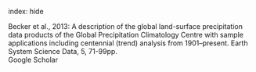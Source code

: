 index: hide

<div class="Citation">

  <div class="Citation-body">
    <div class="Citation-text">Becker et al., 2013: A description of the global land-surface precipitation data products of the Global Precipitation Climatology Centre with sample applications including centennial (trend) analysis from 1901–present. <span class="Article-journal">Earth System Science Data, </span><span class="Article-volume">5, </span>71-99pp.</div>
    <div class="Citation-links">
      <div class="CitationLink" data-href="https://scholar.google.com/scholar?q=A+description+of+the+global+land-surface+precipitation+data+products+of+the+Global+Precipitation+Climatology+Centre+with+sample+applications+including+centennial+%28trend%29+analysis+from+1901%E2%80%93present">
        <div class="CitationLink-icon CitationLink-Scholar"></div>
        <div class="CitationLink-text">Google Scholar</div>
      </div>
    </div>
  </div>
</div>


<div class="Citation-copy">

</div>